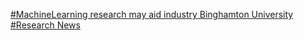 [#MachineLearning research may aid industry   Binghamton University #Research News](https://qi.tc/qi/117505)